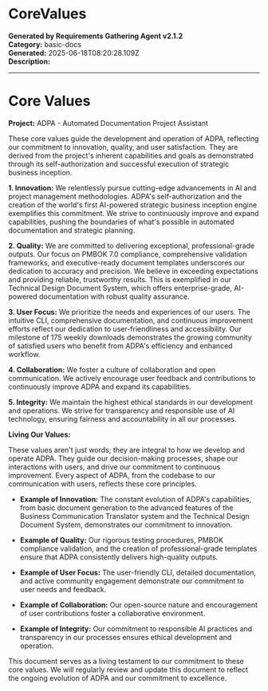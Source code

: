 # CoreValues

**Generated by Requirements Gathering Agent v2.1.2**  
**Category:** basic-docs  
**Generated:** 2025-06-18T08:20:28.109Z  
**Description:** 

---

# Core Values

**Project:** ADPA - Automated Documentation Project Assistant

These core values guide the development and operation of ADPA, reflecting our commitment to innovation, quality, and user satisfaction.  They are derived from the project's inherent capabilities and goals as demonstrated through its self-authorization and successful execution of strategic business inception.

**1.  Innovation:** We relentlessly pursue cutting-edge advancements in AI and project management methodologies.  ADPA's self-authorization and the creation of the world's first AI-powered strategic business inception engine exemplifies this commitment. We strive to continuously improve and expand capabilities, pushing the boundaries of what's possible in automated documentation and strategic planning.

**2.  Quality:** We are committed to delivering exceptional, professional-grade outputs.  Our focus on PMBOK 7.0 compliance, comprehensive validation frameworks, and executive-ready document templates underscores our dedication to accuracy and precision. We believe in exceeding expectations and providing reliable, trustworthy results.  This is exemplified in our Technical Design Document System, which offers enterprise-grade, AI-powered documentation with robust quality assurance.

**3.  User Focus:** We prioritize the needs and experiences of our users.  The intuitive CLI, comprehensive documentation, and continuous improvement efforts reflect our dedication to user-friendliness and accessibility.  Our milestone of 175 weekly downloads demonstrates the growing community of satisfied users who benefit from ADPA's efficiency and enhanced workflow.

**4.  Collaboration:** We foster a culture of collaboration and open communication. We actively encourage user feedback and contributions to continuously improve ADPA and expand its capabilities.

**5.  Integrity:** We maintain the highest ethical standards in our development and operations. We strive for transparency and responsible use of AI technology, ensuring fairness and accountability in all our processes.

**Living Our Values:**

These values aren't just words; they are integral to how we develop and operate ADPA.  They guide our decision-making processes, shape our interactions with users, and drive our commitment to continuous improvement.  Every aspect of ADPA, from the codebase to our communication with users, reflects these core principles.

* **Example of Innovation:**  The constant evolution of ADPA's capabilities, from basic document generation to the advanced features of the Business Communication Translator system and the Technical Design Document System, demonstrates our commitment to innovation.

* **Example of Quality:**  Our rigorous testing procedures, PMBOK compliance validation, and the creation of professional-grade templates ensure that ADPA consistently delivers high-quality outputs.

* **Example of User Focus:**  The user-friendly CLI, detailed documentation, and active community engagement demonstrate our commitment to user needs and feedback.

* **Example of Collaboration:**  Our open-source nature and encouragement of user contributions foster a collaborative environment.

* **Example of Integrity:**  Our commitment to responsible AI practices and transparency in our processes ensures ethical development and operation.


This document serves as a living testament to our commitment to these core values.  We will regularly review and update this document to reflect the ongoing evolution of ADPA and our commitment to excellence.

